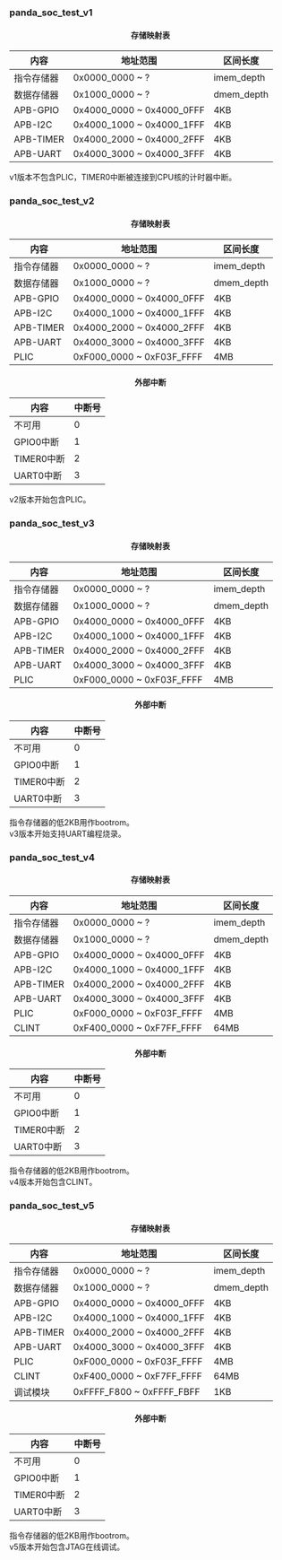 ### panda_soc_test_v1
#### <center>存储映射表</center>
|内容|地址范围|区间长度|
|---|---|---|
|指令存储器|0x0000_0000 ~ ?|imem_depth|
|数据存储器|0x1000_0000 ~ ?|dmem_depth|
|APB-GPIO|0x4000_0000 ~ 0x4000_0FFF|4KB|
|APB-I2C|0x4000_1000 ~ 0x4000_1FFF|4KB|
|APB-TIMER|0x4000_2000 ~ 0x4000_2FFF|4KB|
|APB-UART|0x4000_3000 ~ 0x4000_3FFF|4KB|

v1版本不包含PLIC，TIMER0中断被连接到CPU核的计时器中断。  

### panda_soc_test_v2
#### <center>存储映射表</center>
|内容|地址范围|区间长度|
|---|---|---|
|指令存储器|0x0000_0000 ~ ?|imem_depth|
|数据存储器|0x1000_0000 ~ ?|dmem_depth|
|APB-GPIO|0x4000_0000 ~ 0x4000_0FFF|4KB|
|APB-I2C|0x4000_1000 ~ 0x4000_1FFF|4KB|
|APB-TIMER|0x4000_2000 ~ 0x4000_2FFF|4KB|
|APB-UART|0x4000_3000 ~ 0x4000_3FFF|4KB|
|PLIC|0xF000_0000 ~ 0xF03F_FFFF|4MB|

#### <center>外部中断</center>
|内容|中断号|
|---|---|
|不可用|0|
|GPIO0中断|1|
|TIMER0中断|2|
|UART0中断|3|

v2版本开始包含PLIC。  

### panda_soc_test_v3
#### <center>存储映射表</center>
|内容|地址范围|区间长度|
|---|---|---|
|指令存储器|0x0000_0000 ~ ?|imem_depth|
|数据存储器|0x1000_0000 ~ ?|dmem_depth|
|APB-GPIO|0x4000_0000 ~ 0x4000_0FFF|4KB|
|APB-I2C|0x4000_1000 ~ 0x4000_1FFF|4KB|
|APB-TIMER|0x4000_2000 ~ 0x4000_2FFF|4KB|
|APB-UART|0x4000_3000 ~ 0x4000_3FFF|4KB|
|PLIC|0xF000_0000 ~ 0xF03F_FFFF|4MB|

#### <center>外部中断</center>
|内容|中断号|
|---|---|
|不可用|0|
|GPIO0中断|1|
|TIMER0中断|2|
|UART0中断|3|

指令存储器的低2KB用作bootrom。  
v3版本开始支持UART编程烧录。  

### panda_soc_test_v4
#### <center>存储映射表</center>
|内容|地址范围|区间长度|
|---|---|---|
|指令存储器|0x0000_0000 ~ ?|imem_depth|
|数据存储器|0x1000_0000 ~ ?|dmem_depth|
|APB-GPIO|0x4000_0000 ~ 0x4000_0FFF|4KB|
|APB-I2C|0x4000_1000 ~ 0x4000_1FFF|4KB|
|APB-TIMER|0x4000_2000 ~ 0x4000_2FFF|4KB|
|APB-UART|0x4000_3000 ~ 0x4000_3FFF|4KB|
|PLIC|0xF000_0000 ~ 0xF03F_FFFF|4MB|
|CLINT|0xF400_0000 ~ 0xF7FF_FFFF|64MB|

#### <center>外部中断</center>
|内容|中断号|
|---|---|
|不可用|0|
|GPIO0中断|1|
|TIMER0中断|2|
|UART0中断|3|

指令存储器的低2KB用作bootrom。  
v4版本开始包含CLINT。  

### panda_soc_test_v5
#### <center>存储映射表</center>
|内容|地址范围|区间长度|
|---|---|---|
|指令存储器|0x0000_0000 ~ ?|imem_depth|
|数据存储器|0x1000_0000 ~ ?|dmem_depth|
|APB-GPIO|0x4000_0000 ~ 0x4000_0FFF|4KB|
|APB-I2C|0x4000_1000 ~ 0x4000_1FFF|4KB|
|APB-TIMER|0x4000_2000 ~ 0x4000_2FFF|4KB|
|APB-UART|0x4000_3000 ~ 0x4000_3FFF|4KB|
|PLIC|0xF000_0000 ~ 0xF03F_FFFF|4MB|
|CLINT|0xF400_0000 ~ 0xF7FF_FFFF|64MB|
|调试模块|0xFFFF_F800 ~ 0xFFFF_FBFF|1KB|

#### <center>外部中断</center>
|内容|中断号|
|---|---|
|不可用|0|
|GPIO0中断|1|
|TIMER0中断|2|
|UART0中断|3|

指令存储器的低2KB用作bootrom。  
v5版本开始包含JTAG在线调试。  
